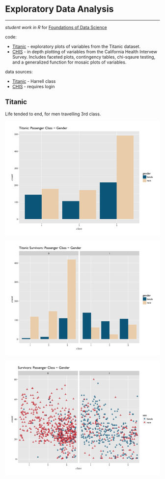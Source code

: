 # Exploratory Data Analysis 
---------------------------

_student work in R_ for [Foundations of Data Science](https://www.springboard.com/workshops/data-science)

code:

- [Titanic](titanic.R) - exploratory plots of variables from the Titanic dataset. 
- [CHIS](CHIS.R) - in depth plotting of variables from the California Health Intervew Survey. Includes faceted plots, contingency tables, chi-sqaure testing, and a generalized function for mosaic plots of variables.

data sources:

- [Titanic](biostat.mc.vanderbilt.edu/wiki/pub/Main/DataSets/titanic3.xls) - Harrell class
- [CHIS](http://healthpolicy.ucla.edu/chis/data/Pages/public-use-data.aspx) - requires login

## Titanic

Life tended to end, for men travelling 3rd class.

![t01](plots/titanic-01.png)

![t02](plots/titanic-02.png)

![t03](plots/titanic-03.png)

